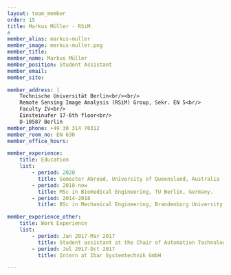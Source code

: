 ```yaml
---
layout: team_member
order: 15
title: Markus Müller - RSiM
#
member_alias: markus-muller
member_image: markus-muller.png
member_title:
member_name: Markus Müller
member_position: Student Assistant
member_email:
member_site:

member_address: |
    Technische Universität Berlin<br/><br/>
    Remote Sensing Image Analysis (RSiM) Group, Sekr. EN 5<br/>
    Faculty IV<br/>
    Einsteinufer 17-6th floor<br/>
    D-10587 Berlin
member_phone: +49 30 314 70312
member_room_no: EN 630
member_office_hours:

member_experience:
    title: Education
    list:
        - period: 2020
          title: Semester Abroad, University of Queensland, Australia
        - period: 2018-now
          title: MSc in Biomedical Engineering, TU Berlin, Germany.
        - period: 2014-2018
          title: BSc in Mechanical Engineering, Brandenburg University of Technology Cottbus-Senftenberg, Germany.

member_experience_other:
    title: Work Experience
    list:
        - period: Jan 2017-Mar 2017
          title: Student assistant at the Chair of Automation Technology, Brandenburgische Technische Universitaet, Germany.
        - period: Jul 2017-Oct 2017
          title: Intern at Ibar Systemtechnik GmbH

---
```

